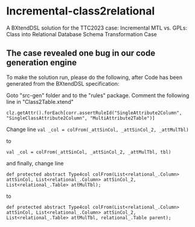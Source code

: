 # Incremental-class2relational
A BXtendDSL solution for the TTC2023 case: Incremental MTL vs. GPLs: Class into Relational Database Schema Transformation Case

## The case revealed one bug in our code generation engine

To make the solution run, please do the following, after Code has been generated from the BXtendDSL specification:

Goto "src-gen" folder and to the "rules" package. Comment the following line in "Class2Table.xtend"

```clz.getAttr().forEach[corr.assertRuleId("SingleAttribute2Column", "SingleClassAttribute2Column", "MultiAttribute2Table")]```

Change line ```val _col = colFrom(_attSinCol, _attSinCol_2, _attMulTbl)``` 

to 

```val _col = colFrom(_attSinCol, _attSinCol_2, _attMulTbl, tbl)```

and finally, change line

```def protected abstract Type4col colFrom(List<relational_.Column> attSinCol, List<relational_.Column> attSinCol_2, List<relational_.Table> attMulTbl);``` 

to


```def protected abstract Type4col colFrom(List<relational_.Column> attSinCol, List<relational_.Column> attSinCol_2, List<relational_.Table> attMulTbl, relational_.Table parent);```
